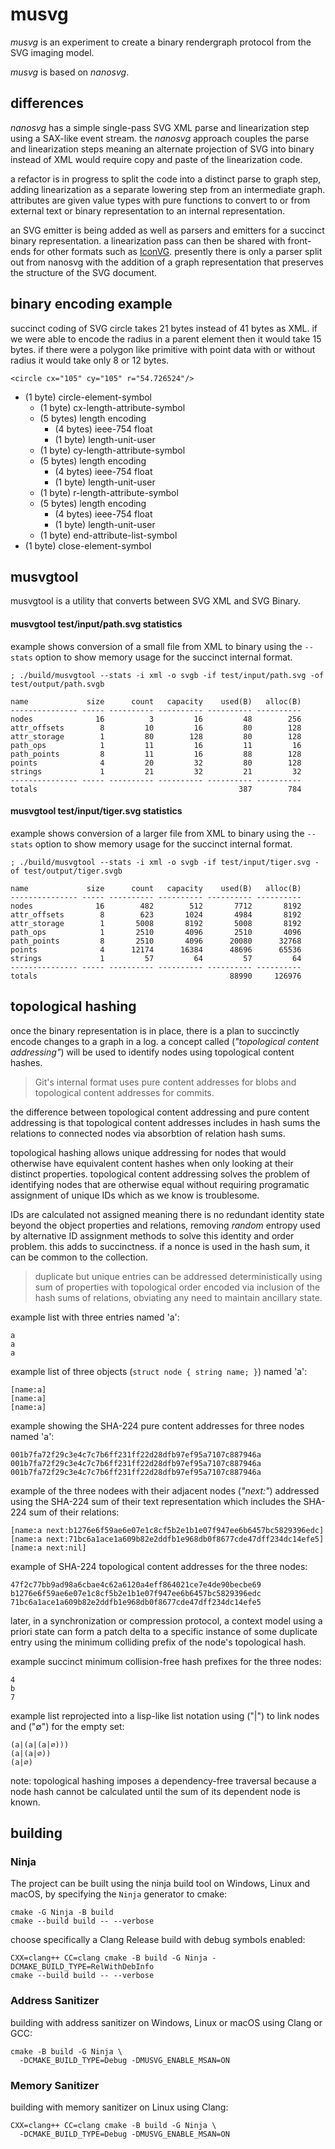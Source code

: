 # musvg

_musvg_ is an experiment to create a binary rendergraph protocol from the
SVG imaging model.

_musvg_ is based on _nanosvg_.

## differences

_nanosvg_ has a simple single-pass SVG XML parse and linearization step
using a SAX-like event stream. the _nanosvg_ approach couples the parse and
linearization steps meaning an alternate projection of SVG into binary
instead of XML would require copy and paste of the linearization code.

a refactor is in progress to split the code into a distinct parse to graph
step, adding linearization as a separate lowering step from an intermediate
graph. attributes are given value types with pure functions to convert to or
from external text or binary representation to an internal representation.

an SVG emitter is being added as well as parsers and emitters for a succinct
binary representation. a linearization pass can then be shared with front-ends
for other formats such as [IconVG](https://github.com/google/iconvg/).
presently there is only a parser split out from nanosvg with the addition
of a graph representation that preserves the structure of the SVG document.

## binary encoding example

succinct coding of SVG circle takes 21 bytes instead of 41 bytes as XML.
if we were able to encode the radius in a parent element then it would take 15 bytes.
if there were a polygon like primitive with point data with or without radius
it would take only 8 or 12 bytes.

```
<circle cx="105" cy="105" r="54.726524"/>
```

- (1 byte) circle-element-symbol
  - (1 byte) cx-length-attribute-symbol
  - (5 bytes) length encoding
    - (4 bytes) ieee-754 float
    - (1 byte)  length-unit-user
  - (1 byte) cy-length-attribute-symbol
  - (5 bytes) length encoding
    - (4 bytes) ieee-754 float
    - (1 byte)  length-unit-user
  - (1 byte) r-length-attribute-symbol
  - (5 bytes) length encoding
    - (4 bytes) ieee-754 float
    - (1 byte)  length-unit-user
  - (1 byte) end-attribute-list-symbol
- (1 byte) close-element-symbol

## musvgtool

musvgtool is a utility that converts between SVG XML and SVG Binary.

#### musvgtool test/input/path.svg statistics

example shows conversion of a small file from XML to binary using the
`--stats` option to show memory usage for the succinct internal format.

```
; ./build/musvgtool --stats -i xml -o svgb -if test/input/path.svg -of test/output/path.svgb

name             size      count   capacity    used(B)   alloc(B)
--------------- ----- ---------- ---------- ---------- ----------
nodes              16          3         16         48        256
attr_offsets        8         10         16         80        128
attr_storage        1         80        128         80        128
path_ops            1         11         16         11         16
path_points         8         11         16         88        128
points              4         20         32         80        128
strings             1         21         32         21         32
--------------- ----- ---------- ---------- ---------- ----------
totals                                             387        784
```

#### musvgtool test/input/tiger.svg statistics

example shows conversion of a larger file from XML to binary using the
`--stats` option to show memory usage for the succinct internal format.

```
; ./build/musvgtool --stats -i xml -o svgb -if test/input/tiger.svg -of test/output/tiger.svgb

name             size      count   capacity    used(B)   alloc(B)
--------------- ----- ---------- ---------- ---------- ----------
nodes              16        482        512       7712       8192
attr_offsets        8        623       1024       4984       8192
attr_storage        1       5008       8192       5008       8192
path_ops            1       2510       4096       2510       4096
path_points         8       2510       4096      20080      32768
points              4      12174      16384      48696      65536
strings             1         57         64         57         64
--------------- ----- ---------- ---------- ---------- ----------
totals                                           88990     126976
```

## topological hashing

once the binary representation is in place, there is a plan to succinctly
encode changes to a graph in a log. a concept called (_"topological content
addressing"_) will be used to identify nodes using topological content hashes.

> Git's internal format uses pure content addresses for blobs and
> topological content addresses for commits.

the difference between topological content addressing and pure content
addressing is that topological content addresses includes in hash sums
the relations to connected nodes via absorbtion of relation hash sums.

topological hashing allows unique addressing for nodes that would otherwise
have equivalent content hashes when only looking at their distinct properties.
topological content addressing solves the problem of identifying nodes that
are otherwise equal without requiring programatic assignment of unique IDs
which as we know is troublesome.

IDs are calculated not assigned meaning there is no redundant identity state
beyond the object properties and relations, removing _random_ entropy used
by alternative ID assignment methods to solve this identity and order problem.
this adds to succinctness. if a nonce is used in the hash sum, it can be
common to the collection.

> duplicate but unique entries can be addressed deterministically using
> sum of properties with topological order encoded via inclusion of the
> hash sums of relations, obviating any need to maintain ancillary state.

example list with three entries named 'a':

```
a
a
a
```

example list of three objects (`struct node { string name; }`) named 'a':


```
[name:a]
[name:a]
[name:a]
```

example showing the SHA-224 pure content addresses for three nodes named 'a':

```
001b7fa72f29c3e4c7c7b6ff231ff22d28dfb97ef95a7107c887946a
001b7fa72f29c3e4c7c7b6ff231ff22d28dfb97ef95a7107c887946a
001b7fa72f29c3e4c7c7b6ff231ff22d28dfb97ef95a7107c887946a
```

example of the three nodees with their adjacent nodes (_"next:"_) addressed
using the SHA-224 sum of their text representation which includes the SHA-224
sum of their relations:

```
[name:a next:b1276e6f59ae6e07e1c8cf5b2e1b1e07f947ee6b6457bc5829396edc]
[name:a next:71bc6a1ace1a609b82e2ddfb1e968db0f8677cde47dff234dc14efe5]
[name:a next:nil]
```

example of SHA-224 topological content addresses for the three nodes:

```
47f2c77bb9ad98a6cbae4c62a6120a4eff864021ce7e4de90becbe69
b1276e6f59ae6e07e1c8cf5b2e1b1e07f947ee6b6457bc5829396edc
71bc6a1ace1a609b82e2ddfb1e968db0f8677cde47dff234dc14efe5
```

later, in a synchronization or compression protocol, a context model using
a priori state can form a patch delta to a specific instance of some duplicate
entry using the minimum colliding prefix of the node's topological hash.

example succinct minimum collision-free hash prefixes for the three nodes:

```
4
b
7
```

example list reprojected into a lisp-like list notation using ("|") to
link nodes and ("∅") for the empty set:

```
(a|(a|(a|∅)))
(a|(a|∅))
(a|∅)
```

note: topological hashing imposes a dependency-free traversal because a node
hash cannot be calculated until the sum of its dependent node is known.

## building

### Ninja

The project can be built using the ninja build tool on Windows, Linux
and macOS, by specifying the `Ninja` generator to cmake:

```
cmake -G Ninja -B build
cmake --build build -- --verbose
```

choose specifically a Clang Release build with debug symbols enabled:

```
CXX=clang++ CC=clang cmake -B build -G Ninja -DCMAKE_BUILD_TYPE=RelWithDebInfo
cmake --build build -- --verbose
```

### Address Sanitizer

building with address sanitizer on Windows, Linux or macOS using Clang or GCC:

```
cmake -B build -G Ninja \
  -DCMAKE_BUILD_TYPE=Debug -DMUSVG_ENABLE_MSAN=ON
```

### Memory Sanitizer

building with memory sanitizer on Linux using Clang:

```
CXX=clang++ CC=clang cmake -B build -G Ninja \
  -DCMAKE_BUILD_TYPE=Debug -DMUSVG_ENABLE_MSAN=ON
```
